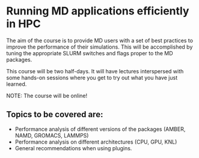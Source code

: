 # Running MD applications efficiently in HPC

The aim of the course is to provide MD users with a set of best practices to improve the performance of their simulations. This will be accomplished by tuning the appropriate SLURM switches and flags proper to the MD packages.

This course will be two half-days. It will have lectures interspersed with some hands-on sessions where you get to try out what you have just learned.

NOTE: The course will be online!

## Topics to be covered are:

- Performance analysis of different versions of the packages (AMBER, NAMD, GROMACS, LAMMPS)
- Performance analysis on different architectures (CPU, GPU, KNL)
- General recommendations when using plugins.
